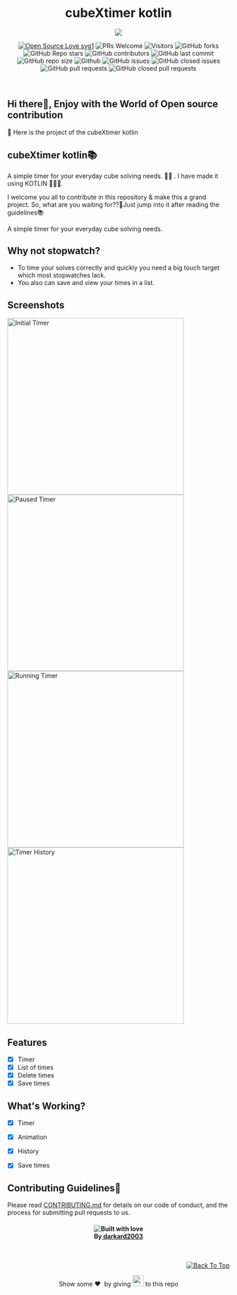 <h1 align="center">cubeXtimer kotlin</h1>

<center>
<img  src="https://readme-typing-svg.herokuapp.com?color=45ffaa&size=40&width=900&height=80&lines=Welcome-to-cubeXtimerkotlin"/>
</center>

<div align="center">
 <p>

[![Open Source Love svg1](https://badges.frapsoft.com/os/v1/open-source.svg?v=103)](https://github.com/ellerbrock/open-source-badges/)
![PRs Welcome](https://img.shields.io/badge/PRs-welcome-brightgreen.svg?style=flat)
![Visitors](https://api.visitorbadge.io/api/visitors?path=darkard2003%2FcubeXtimerKotlin%20&countColor=%23263759&style=flat)
![GitHub forks](https://img.shields.io/github/forks/darkard2003/cubeXtimerKotlin)
![GitHub Repo stars](https://img.shields.io/github/stars/darkard2003/cubeXtimerKotlin)
![GitHub contributors](https://img.shields.io/github/contributors/darkard2003/cubeXtimerKotlin)
![GitHub last commit](https://img.shields.io/github/last-commit/darkard2003/cubeXtimerKotlin)
![GitHub repo size](https://img.shields.io/github/repo-size/darkard2003/cubeXtimerKotlin)
![Github](https://img.shields.io/github/license/darkard2003/cubeXtimerKotlin)
![GitHub issues](https://img.shields.io/github/issues/darkard2003/cubeXtimerKotlin)
![GitHub closed issues](https://img.shields.io/github/issues-closed-raw/darkard2003/cubeXtimerKotlin)
![GitHub pull requests](https://img.shields.io/github/issues-pr/darkard2003/cubeXtimerKotlin)
![GitHub closed pull requests](https://img.shields.io/github/issues-pr-closed/darkard2003/cubeXtimerKotlin)

 </p>
 </div>

<div>
<br>
<h2>Hi there👋, Enjoy with the World of Open source contribution </h2>


<p>🤖 Here is the project of the cubeXtimer kotlin<h2>cubeXtimer kotlin📚</h2>
<p>A simple timer for your everyday cube solving needs. 👩‍🏫 . I have made it using KOTLIN 👨🏻‍💻. 
</p>
I welcome you all to contribute in this repository & make this a grand project. So, what are you waiting for??🤔Just jump into it after reading the guidelines📚</p>
A simple timer for your everyday cube solving needs.

## Why not stopwatch?

- To time your solves correctly and quickly you need a big touch target which most stopwatches lack.
- You also can save and view your times in a list.

## Screenshots

<img src="screenshots/timer_initial.png" height="400" alt="Initial Timer"> <img src="screenshots/timer_paused.png" height="400" alt="Paused Timer"> <img src="screenshots/timer_save.png" height="400" alt="Running Timer"> <img src="screenshots/timer_history.png" height="400" alt="Timer History">

## Features

- [x] Timer
- [x] List of times
- [x] Delete times
- [x] Save times

## What's Working?

- [x] Timer
- [x] Animation
- [x] History
- [x] Save times



<h2>Contributing Guidelines📑</h2>

Please read [CONTRIBUTING.md](CONTRIBUTING.md) for details on our code of conduct, and the process
for submitting pull requests to us.



 <h4 align="center">
   <img src="https://forthebadge.com/images/badges/built-with-love.svg" alt="Built with love" /><br>
  By<a href="https://github.com/darkard2003"> darkard2003 </a></h4>
	<br>

<div align="center">

<p align="right"><a href="#top"><img src="https://img.shields.io/badge/Move%20to%20top-Blue?style=plastic" alt="Back To Top"></a></p>
  
<p align = "center">
Show some ❤️&nbsp; by giving <img src="https://imgur.com/o7ncZFp.jpg" height=25px width=25px> to this repo
</p>


